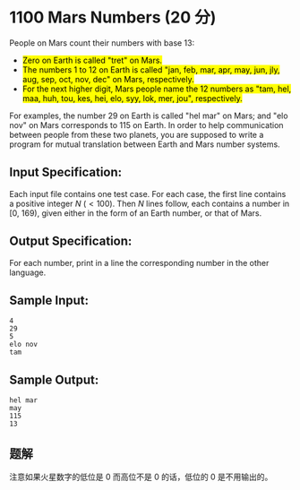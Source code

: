 # 1100 Mars Numbers (20 分)

People on Mars count their numbers with base 13:

- <mark>Zero on Earth is called "tret" on Mars.</mark>
- <mark>The numbers 1 to 12 on Earth is called "jan, feb, mar, apr, may, jun, jly, aug, sep, oct, nov, dec" on Mars, respectively.</mark>
- <mark>For the next higher digit, Mars people name the 12 numbers as "tam, hel, maa, huh, tou, kes, hei, elo, syy, lok, mer, jou", respectively.</mark>

For examples, the number 29 on Earth is called "hel mar" on Mars; and "elo nov" on Mars corresponds to 115 on Earth. In order to help communication between people from these two planets, you are supposed to write a program for mutual translation between Earth and Mars number systems.

## Input Specification:

Each input file contains one test case. For each case, the first line contains a positive integer $N$ ($< 100$). Then $N$ lines follow, each contains a number in \[0, 169), given either in the form of an Earth number, or that of Mars.

## Output Specification:

For each number, print in a line the corresponding number in the other language.

## Sample Input:

    4
    29
    5
    elo nov
    tam

## Sample Output:

    hel mar
    may
    115
    13

## 题解

注意如果火星数字的低位是 0 而高位不是 0 的话，低位的 0 是不用输出的。
